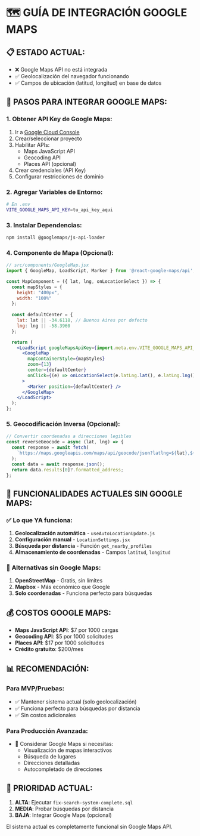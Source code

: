 # 🗺️ GUÍA DE INTEGRACIÓN GOOGLE MAPS

## 📋 ESTADO ACTUAL:
- ❌ Google Maps API no está integrada
- ✅ Geolocalización del navegador funcionando
- ✅ Campos de ubicación (latitud, longitud) en base de datos

## 🔧 PASOS PARA INTEGRAR GOOGLE MAPS:

### 1. **Obtener API Key de Google Maps:**
1. Ir a [Google Cloud Console](https://console.cloud.google.com/)
2. Crear/seleccionar proyecto
3. Habilitar APIs:
   - Maps JavaScript API
   - Geocoding API
   - Places API (opcional)
4. Crear credenciales (API Key)
5. Configurar restricciones de dominio

### 2. **Agregar Variables de Entorno:**
```bash
# En .env
VITE_GOOGLE_MAPS_API_KEY=tu_api_key_aqui
```

### 3. **Instalar Dependencias:**
```bash
npm install @googlemaps/js-api-loader
```

### 4. **Componente de Mapa (Opcional):**
```jsx
// src/components/GoogleMap.jsx
import { GoogleMap, LoadScript, Marker } from '@react-google-maps/api';

const MapComponent = ({ lat, lng, onLocationSelect }) => {
  const mapStyles = {
    height: "400px",
    width: "100%"
  };
  
  const defaultCenter = {
    lat: lat || -34.6118, // Buenos Aires por defecto
    lng: lng || -58.3960
  };

  return (
    <LoadScript googleMapsApiKey={import.meta.env.VITE_GOOGLE_MAPS_API_KEY}>
      <GoogleMap
        mapContainerStyle={mapStyles}
        zoom={13}
        center={defaultCenter}
        onClick={(e) => onLocationSelect(e.latLng.lat(), e.latLng.lng())}
      >
        <Marker position={defaultCenter} />
      </GoogleMap>
    </LoadScript>
  );
};
```

### 5. **Geocodificación Inversa (Opcional):**
```jsx
// Convertir coordenadas a direcciones legibles
const reverseGeocode = async (lat, lng) => {
  const response = await fetch(
    `https://maps.googleapis.com/maps/api/geocode/json?latlng=${lat},${lng}&key=${API_KEY}`
  );
  const data = await response.json();
  return data.results[0]?.formatted_address;
};
```

## 🎯 FUNCIONALIDADES ACTUALES SIN GOOGLE MAPS:

### ✅ **Lo que YA funciona:**
1. **Geolocalización automática** - `useAutoLocationUpdate.js`
2. **Configuración manual** - `LocationSettings.jsx`
3. **Búsqueda por distancia** - Función `get_nearby_profiles`
4. **Almacenamiento de coordenadas** - Campos `latitud`, `longitud`

### 🔄 **Alternativas sin Google Maps:**
1. **OpenStreetMap** - Gratis, sin límites
2. **Mapbox** - Más económico que Google
3. **Solo coordenadas** - Funciona perfecto para búsquedas

## 💰 COSTOS GOOGLE MAPS:
- **Maps JavaScript API**: $7 por 1000 cargas
- **Geocoding API**: $5 por 1000 solicitudes
- **Places API**: $17 por 1000 solicitudes
- **Crédito gratuito**: $200/mes

## 📊 RECOMENDACIÓN:

### **Para MVP/Pruebas:**
- ✅ Mantener sistema actual (solo geolocalización)
- ✅ Funciona perfecto para búsquedas por distancia
- ✅ Sin costos adicionales

### **Para Producción Avanzada:**
- 🔄 Considerar Google Maps si necesitas:
  - Visualización de mapas interactivos
  - Búsqueda de lugares
  - Direcciones detalladas
  - Autocompletado de direcciones

## 🚀 PRIORIDAD ACTUAL:
1. **ALTA**: Ejecutar `fix-search-system-complete.sql`
2. **MEDIA**: Probar búsquedas por distancia
3. **BAJA**: Integrar Google Maps (opcional)

El sistema actual es completamente funcional sin Google Maps API.
